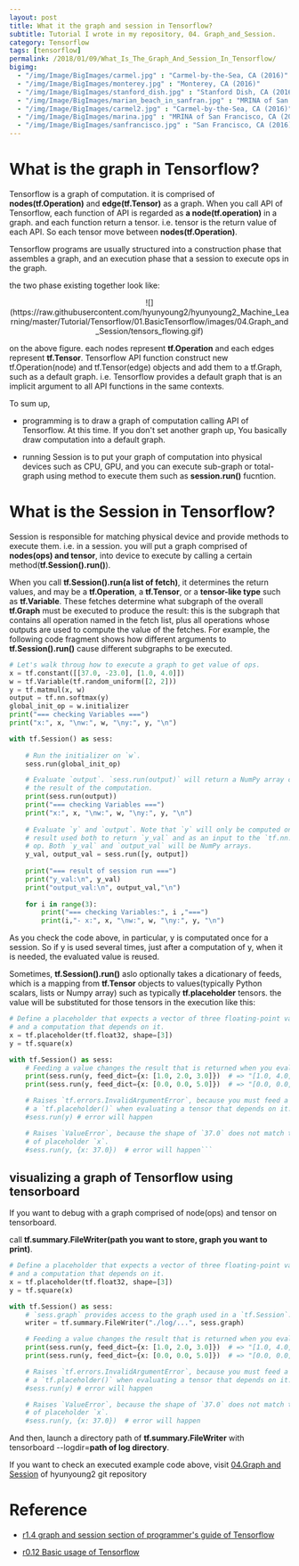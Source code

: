 ```yaml
---
layout: post
title: What it the graph and session in Tensorflow?
subtitle: Tutorial I wrote in my repository, 04. Graph_and_Session.
category: Tensorflow
tags: [tensorflow]
permalink: /2018/01/09/What_Is_The_Graph_And_Session_In_Tensorflow/
bigimg: 
  - "/img/Image/BigImages/carmel.jpg" : "Carmel-by-the-Sea, CA (2016)"
  - "/img/Image/BigImages/monterey.jpg" : "Monterey, CA (2016)"
  - "/img/Image/BigImages/stanford_dish.jpg" : "Stanford Dish, CA (2016)"
  - "/img/Image/BigImages/marian_beach_in_sanfran.jpg" : "MRINA of San Francisco, CA (2016)"
  - "/img/Image/BigImages/carmel2.jpg" : "Carmel-by-the-Sea, CA (2016)"
  - "/img/Image/BigImages/marina.jpg" : "MRINA of San Francisco, CA (2016)"
  - "/img/Image/BigImages/sanfrancisco.jpg" : "San Francisco, CA (2016)"
---
```


<!-- from https://github.com/hyunyoung2/hyunyoung2_Machine_Learning/blob/master/Tutorial/Tensorflow/01.BasicTensorflow/04.Graph_and_Session.ipynb -->

# What is the graph in Tensorflow?

Tensorflow is a graph of computation. it is comprised of **nodes(tf.Operation)** and **edge(tf.Tensor)** as a graph. When you call API of Tensorflow, each function of API is regarded as **a node(tf.operation)** in a graph. and each function return a tensor. i.e. tensor is the return value of each API. So each tensor move between **nodes(tf.Operation)**.

Tensorflow programs are usually structured into a construction phase that assembles a graph, and an execution phase that a session to execute ops in the graph. 

the two phase existing together look like:

<p align="center">
                  ![](https://raw.githubusercontent.com/hyunyoung2/hyunyoung2_Machine_Learning/master/Tutorial/Tensorflow/01.BasicTensorflow/images/04.Graph_and_Session/tensors_flowing.gif)
</p>

on the above figure. each nodes represent **tf.Operation** and each edges represent **tf.Tensor**. Tensorflow API function construct new tf.Operation(node) and tf.Tensor(edge) objects and add them to a tf.Graph, such as a default graph. i.e. Tensorflow provides a default graph that is an implicit argument to all API functions in the same contexts. 

To sum up, 

  - programming is to draw a graph of computation calling API of Tensorflow. At this time. If you don't set another graph up, You basically draw computation into a default graph.
  
  - running Session is to put your graph of computation into physical devices such as CPU, GPU, and you can execute sub-graph or total-graph using method to execute them such as **session.run()** fucntion. 

# What is the Session in Tensorflow?

Session is responsible for matching physical device and provide methods to execute them. i.e. in a session. you will put a graph comprised of **nodes(ops) and tensor**, into device to execute by calling a certain method(**tf.Session().run()**). 

When you call **tf.Session().run(a list of fetch)**, it determines the return values, and may be a **tf.Operation**, a **tf.Tensor**, or a **tensor-like type** such as **tf.Variable**. These fetches determine what subgraph of the overall **tf.Graph** must be executed to produce the result: this is the subgraph that contains all operation named in the fetch list, plus all operations whose outputs are used to compute the value of the fetches. For example, the following code fragment shows how different arguments to **tf.Session().run()** cause different subgraphs to be executed.

```python
# Let's walk throug how to execute a graph to get value of ops.
x = tf.constant([[37.0, -23.0], [1.0, 4.0]])
w = tf.Variable(tf.random_uniform([2, 2]))
y = tf.matmul(x, w)
output = tf.nn.softmax(y)
global_init_op = w.initializer
print("=== checking Variables ===")
print("x:", x, "\nw:", w, "\ny:", y, "\n")

with tf.Session() as sess:
    
    # Run the initializer on `w`.
    sess.run(global_init_op)

    # Evaluate `output`. `sess.run(output)` will return a NumPy array containing
    # the result of the computation.
    print(sess.run(output))
    print("=== checking Variables ===")
    print("x:", x, "\nw:", w, "\ny:", y, "\n")
    
    # Evaluate `y` and `output`. Note that `y` will only be computed once, and its
    # result used both to return `y_val` and as an input to the `tf.nn.softmax()`
    # op. Both `y_val` and `output_val` will be NumPy arrays.
    y_val, output_val = sess.run([y, output])
    
    print("=== result of session run ===")
    print("y_val:\n", y_val)
    print("output_val:\n", output_val,"\n")
    
    for i in range(3):
        print("=== checking Variables:", i ,"===")
        print(i,"- x:", x, "\nw:", w, "\ny:", y, "\n")
```

As you check the code above, in particular, y is computated once for a session. So if y is used several times, just after a computation of y, when it is needed, the evaluated value is reused.

Sometimes, **tf.Session().run()** aslo optionally takes a dicationary of feeds, which is a mapping from **tf.Tensor** objects to values(typically Python scalars, lists or Numpy array) such as typically **tf.placeholder** tensors. the value will be substituted for those tensors in the execution like this:

```python
# Define a placeholder that expects a vector of three floating-point values,
# and a computation that depends on it.
x = tf.placeholder(tf.float32, shape=[3])
y = tf.square(x)

with tf.Session() as sess:
    # Feeding a value changes the result that is returned when you evaluate `y`.
    print(sess.run(y, feed_dict={x: [1.0, 2.0, 3.0]})  # => "[1.0, 4.0, 9.0]"
    print(sess.run(y, feed_dict={x: [0.0, 0.0, 5.0]})  # => "[0.0, 0.0, 25.0]"

    # Raises `tf.errors.InvalidArgumentError`, because you must feed a value for
    # a `tf.placeholder()` when evaluating a tensor that depends on it.
    #sess.run(y) # error will happen

    # Raises `ValueError`, because the shape of `37.0` does not match the shape
    # of placeholder `x`.
    #sess.run(y, {x: 37.0})  # error will happen```
```
## visualizing a graph of Tensorflow using tensorboard

If you want to debug with a graph comprised of node(ops) and tensor on tensorboard. 

call **tf.summary.FileWriter(path you want to store,  graph you want to print)**.

```python
# Define a placeholder that expects a vector of three floating-point values,
# and a computation that depends on it.
x = tf.placeholder(tf.float32, shape=[3])
y = tf.square(x)

with tf.Session() as sess:
    # `sess.graph` provides access to the graph used in a `tf.Session`.
    writer = tf.summary.FileWriter("./log/...", sess.graph)

    # Feeding a value changes the result that is returned when you evaluate `y`.
    print(sess.run(y, feed_dict={x: [1.0, 2.0, 3.0]})  # => "[1.0, 4.0, 9.0]"
    print(sess.run(y, feed_dict={x: [0.0, 0.0, 5.0]})  # => "[0.0, 0.0, 25.0]"

    # Raises `tf.errors.InvalidArgumentError`, because you must feed a value for
    # a `tf.placeholder()` when evaluating a tensor that depends on it.
    #sess.run(y) # error will happen

    # Raises `ValueError`, because the shape of `37.0` does not match the shape
    # of placeholder `x`.
    #sess.run(y, {x: 37.0})  # error will happen
```

And then, launch a directory path of **tf.summary.FileWriter** with tensorboard --logdir=**path of log directory**.

If you want to check an executed example code above, visit [04.Graph and Session](https://github.com/hyunyoung2/hyunyoung2_Machine_Learning/blob/master/Tutorial/Tensorflow/01.BasicTensorflow/04.Graph_and_Session.ipynb) of hyunyoung2 git repository

# Reference

  - [r1.4 graph and session section of programmer's guide of Tensorflow](https://www.tensorflow.org/programmers_guide/graphs)
  
  - [r0.12 Basic usage of Tensorflow](https://www.tensorflow.org/versions/r0.12/get_started/basic_usage)
